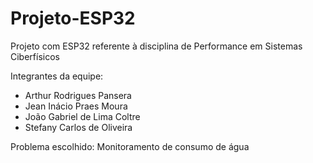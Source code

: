 # Projeto-ESP32
Projeto com ESP32 referente à disciplina de Performance em Sistemas Ciberfísicos

Integrantes da equipe:

- Arthur Rodrigues Pansera 
- Jean Inácio Praes Moura
- João Gabriel de Lima Coltre
- Stefany Carlos de Oliveira

Problema escolhido: Monitoramento de consumo de água